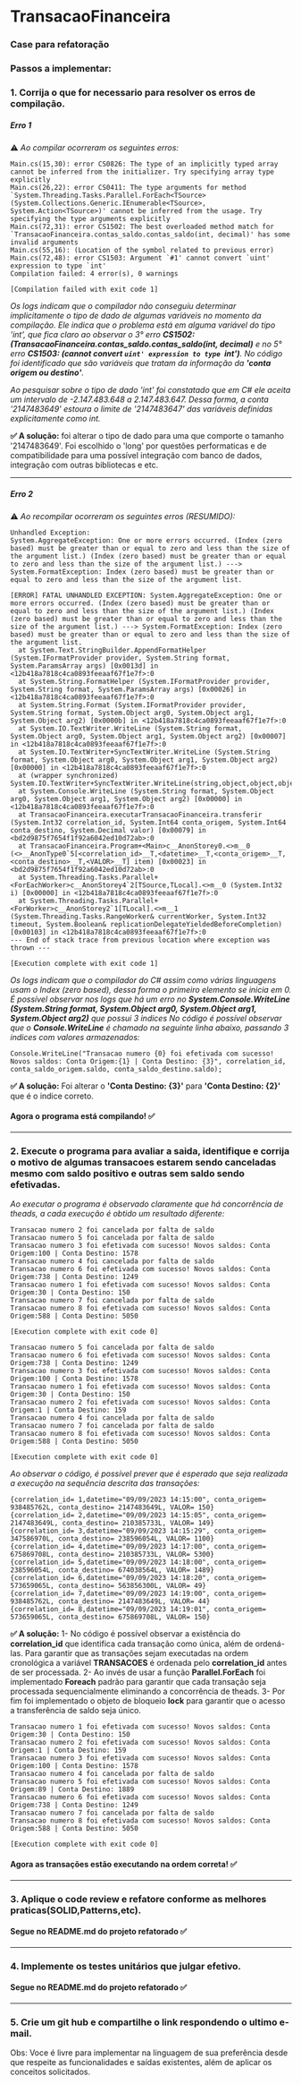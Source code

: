 # TransacaoFinanceira
### Case para refatoração

### Passos a implementar:
### 1. Corrija o que for necessario para resolver os erros de compilação.



##### Erro 1
:warning: *Ao compilar ocorreram os seguintes erros:*

```
Main.cs(15,30): error CS0826: The type of an implicitly typed array cannot be inferred from the initializer. Try specifying array type explicitly
Main.cs(26,22): error CS0411: The type arguments for method `System.Threading.Tasks.Parallel.ForEach<TSource>(System.Collections.Generic.IEnumerable<TSource>, System.Action<TSource>)' cannot be inferred from the usage. Try specifying the type arguments explicitly
Main.cs(72,31): error CS1502: The best overloaded method match for `TransacaoFinanceira.contas_saldo.contas_saldo(int, decimal)' has some invalid arguments
Main.cs(55,16): (Location of the symbol related to previous error)
Main.cs(72,48): error CS1503: Argument `#1' cannot convert `uint' expression to type `int'
Compilation failed: 4 error(s), 0 warnings

[Compilation failed with exit code 1]
```

*Os logs indicam que o compilador não conseguiu determinar implicitamente o tipo de dado de algumas variáveis no momento da compilação. Ele indica que o problema está em alguma variável do tipo 'int', que fica claro ao observar o 3° erro **CS1502: (TransacaoFinanceira.contas_saldo.contas_saldo(int, decimal)** e no 5° erro **CS1503: (cannot convert `uint' expression to type `int')**. No código foi identificado que são variáveis que tratam da informação da **'conta origem ou destino'**.*

*Ao pesquisar sobre o tipo de dado 'int' foi constatado que em C# ele aceita um intervalo de -2.147.483.648 a 2.147.483.647. Dessa forma, a conta '2147483649' estoura o limite de '2147483647' das variáveis definidas explicitamente como int.*

**✅ A solução:** foi alterar o tipo de dado para uma que comporte o tamanho '2147483649'. Foi escolhido o 'long' por questões performaticas e de compatibilidade para uma possível integração com banco de dados, integração com outras bibliotecas e etc.
____

##### Erro 2
:warning: *Ao recompilar ocorreram os seguintes erros (RESUMIDO):*

```
Unhandled Exception:
System.AggregateException: One or more errors occurred. (Index (zero based) must be greater than or equal to zero and less than the size of the argument list.) (Index (zero based) must be greater than or equal to zero and less than the size of the argument list.) ---> System.FormatException: Index (zero based) must be greater than or equal to zero and less than the size of the argument list.

[ERROR] FATAL UNHANDLED EXCEPTION: System.AggregateException: One or more errors occurred. (Index (zero based) must be greater than or equal to zero and less than the size of the argument list.) (Index (zero based) must be greater than or equal to zero and less than the size of the argument list.) ---> System.FormatException: Index (zero based) must be greater than or equal to zero and less than the size of the argument list.
  at System.Text.StringBuilder.AppendFormatHelper (System.IFormatProvider provider, System.String format, System.ParamsArray args) [0x0013d] in <12b418a7818c4ca0893feeaaf67f1e7f>:0 
  at System.String.FormatHelper (System.IFormatProvider provider, System.String format, System.ParamsArray args) [0x00026] in <12b418a7818c4ca0893feeaaf67f1e7f>:0 
  at System.String.Format (System.IFormatProvider provider, System.String format, System.Object arg0, System.Object arg1, System.Object arg2) [0x0000b] in <12b418a7818c4ca0893feeaaf67f1e7f>:0 
  at System.IO.TextWriter.WriteLine (System.String format, System.Object arg0, System.Object arg1, System.Object arg2) [0x00007] in <12b418a7818c4ca0893feeaaf67f1e7f>:0 
  at System.IO.TextWriter+SyncTextWriter.WriteLine (System.String format, System.Object arg0, System.Object arg1, System.Object arg2) [0x00000] in <12b418a7818c4ca0893feeaaf67f1e7f>:0 
  at (wrapper synchronized) System.IO.TextWriter+SyncTextWriter.WriteLine(string,object,object,object)
  at System.Console.WriteLine (System.String format, System.Object arg0, System.Object arg1, System.Object arg2) [0x00000] in <12b418a7818c4ca0893feeaaf67f1e7f>:0 
  at TransacaoFinanceira.executarTransacaoFinanceira.transferir (System.Int32 correlation_id, System.Int64 conta_origem, System.Int64 conta_destino, System.Decimal valor) [0x00079] in <bd2d9875f7654f1f92a6042ed10d72ab>:0 
  at TransacaoFinanceira.Program+<Main>c__AnonStorey0.<>m__0 (<>__AnonType0`5[<correlation_id>__T,<datetime>__T,<conta_origem>__T,<conta_destino>__T,<VALOR>__T] item) [0x00023] in <bd2d9875f7654f1f92a6042ed10d72ab>:0 
  at System.Threading.Tasks.Parallel+<ForEachWorker>c__AnonStorey4`2[TSource,TLocal].<>m__0 (System.Int32 i) [0x00000] in <12b418a7818c4ca0893feeaaf67f1e7f>:0 
  at System.Threading.Tasks.Parallel+<ForWorker>c__AnonStorey2`1[TLocal].<>m__1 (System.Threading.Tasks.RangeWorker& currentWorker, System.Int32 timeout, System.Boolean& replicationDelegateYieldedBeforeCompletion) [0x00103] in <12b418a7818c4ca0893feeaaf67f1e7f>:0 
--- End of stack trace from previous location where exception was thrown ---

[Execution complete with exit code 1]
```

*Os logs indicam que o compilador do C# assim como várias linguagens usam o Index (zero based), dessa forma o primeiro elemento se inicia em 0. É possível observar nos logs que há um erro no **System.Console.WriteLine (System.String format, System.Object arg0, System.Object arg1, System.Object arg2)** que possui 3 indices*
*No código é possível observar que o **Console.WriteLine** é chamado na seguinte linha abaixo, passando 3 indices com valores armazenados:*
```
Console.WriteLine("Transacao numero {0} foi efetivada com sucesso! Novos saldos: Conta Origem:{1} | Conta Destino: {3}", correlation_id, conta_saldo_origem.saldo, conta_saldo_destino.saldo);
```

**✅ A solução:** Foi alterar o **'Conta Destino: {3}'** para **'Conta Destino: {2}'** que é o indice correto.

#### Agora o programa está compilando! ✅

___


### 2. Execute o programa para avaliar a saida, identifique e corrija o motivo de algumas transacoes estarem sendo canceladas mesmo com saldo positivo e outras sem saldo sendo efetivadas.

*Ao executar o programa é observado claramente que há concorrência de theads, a cada execução é obtido um resultado diferente:*

```
Transacao numero 2 foi cancelada por falta de saldo
Transacao numero 5 foi cancelada por falta de saldo
Transacao numero 3 foi efetivada com sucesso! Novos saldos: Conta Origem:100 | Conta Destino: 1578
Transacao numero 4 foi cancelada por falta de saldo
Transacao numero 6 foi efetivada com sucesso! Novos saldos: Conta Origem:738 | Conta Destino: 1249
Transacao numero 1 foi efetivada com sucesso! Novos saldos: Conta Origem:30 | Conta Destino: 150
Transacao numero 7 foi cancelada por falta de saldo
Transacao numero 8 foi efetivada com sucesso! Novos saldos: Conta Origem:588 | Conta Destino: 5050

[Execution complete with exit code 0]
```

```
Transacao numero 5 foi cancelada por falta de saldo
Transacao numero 6 foi efetivada com sucesso! Novos saldos: Conta Origem:738 | Conta Destino: 1249
Transacao numero 3 foi efetivada com sucesso! Novos saldos: Conta Origem:100 | Conta Destino: 1578
Transacao numero 1 foi efetivada com sucesso! Novos saldos: Conta Origem:30 | Conta Destino: 150
Transacao numero 2 foi efetivada com sucesso! Novos saldos: Conta Origem:1 | Conta Destino: 159
Transacao numero 4 foi cancelada por falta de saldo
Transacao numero 7 foi cancelada por falta de saldo
Transacao numero 8 foi efetivada com sucesso! Novos saldos: Conta Origem:588 | Conta Destino: 5050

[Execution complete with exit code 0]
```

*Ao observar o código, é possível prever que é esperado que seja realizada a execução na sequência descrita das transações:*
```
{correlation_id= 1,datetime="09/09/2023 14:15:00", conta_origem= 938485762L, conta_destino= 2147483649L, VALOR= 150}
{correlation_id= 2,datetime="09/09/2023 14:15:05", conta_origem= 2147483649L, conta_destino= 210385733L, VALOR= 149}
{correlation_id= 3,datetime="09/09/2023 14:15:29", conta_origem= 347586970L, conta_destino= 238596054L, VALOR= 1100}
{correlation_id= 4,datetime="09/09/2023 14:17:00", conta_origem= 675869708L, conta_destino= 210385733L, VALOR= 5300}
{correlation_id= 5,datetime="09/09/2023 14:18:00", conta_origem= 238596054L, conta_destino= 674038564L, VALOR= 1489}
{correlation_id= 6,datetime="09/09/2023 14:18:20", conta_origem= 573659065L, conta_destino= 563856300L, VALOR= 49}
{correlation_id= 7,datetime="09/09/2023 14:19:00", conta_origem= 938485762L, conta_destino= 2147483649L, VALOR= 44}
{correlation_id= 8,datetime="09/09/2023 14:19:01", conta_origem= 573659065L, conta_destino= 675869708L, VALOR= 150}
```

**✅ A solução:** 
1- No código é possível observar a existência do **correlation_id** que identifica cada transação como única, além de ordená-las. Para garantir que as transações sejam executadas na ordem cronológica a variável **TRANSACOES** é ordenada pelo **correlation_id** antes de ser processada.
2- Ao invés de usar a função **Parallel.ForEach** foi implementado **Foreach** padrão para garantir que cada transação seja processada sequencialmente eliminando a concorrência de theads.
3- Por fim foi implementado o objeto de bloqueio **lock** para garantir que o acesso a transferência de saldo seja único.

```
Transacao numero 1 foi efetivada com sucesso! Novos saldos: Conta Origem:30 | Conta Destino: 150
Transacao numero 2 foi efetivada com sucesso! Novos saldos: Conta Origem:1 | Conta Destino: 159
Transacao numero 3 foi efetivada com sucesso! Novos saldos: Conta Origem:100 | Conta Destino: 1578
Transacao numero 4 foi cancelada por falta de saldo
Transacao numero 5 foi efetivada com sucesso! Novos saldos: Conta Origem:89 | Conta Destino: 1889
Transacao numero 6 foi efetivada com sucesso! Novos saldos: Conta Origem:738 | Conta Destino: 1249
Transacao numero 7 foi cancelada por falta de saldo
Transacao numero 8 foi efetivada com sucesso! Novos saldos: Conta Origem:588 | Conta Destino: 5050

[Execution complete with exit code 0]
```
#### Agora as transações estão executando na ordem correta! ✅

___

### 3. Aplique o code review e refatore conforme as melhores praticas(SOLID,Patterns,etc).
#### Segue no README.md do projeto refatorado ✅
___

### 4. Implemente os testes unitários que julgar efetivo.
#### Segue no README.md do projeto refatorado ✅
___

### 5. Crie um git hub e compartilhe o link respondendo o ultimo e-mail.

Obs: Voce é livre para implementar na linguagem de sua preferência desde que respeite as funcionalidades e saídas existentes, além de aplicar os conceitos solicitados.
